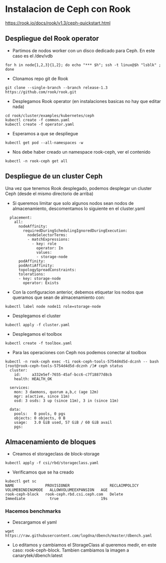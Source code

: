 # Instalacion de Ceph con Rook

https://rook.io/docs/rook/v1.3/ceph-quickstart.html

## Despliegue del Rook operator

  * Partimos de nodos worker con un disco dedicado para Ceph. En este caso es el /dev/vdb

```
for h in node{1,2,3}{1,2}; do echo "*** $h"; ssh -t linux@$h "lsblk" ; done
```

  * Clonamos repo git de Rook

```
git clone --single-branch --branch release-1.3 https://github.com/rook/rook.git
```

  * Desplegamos Rook operator (en instalaciones basicas no hay que editar nada)

```
cd rook/cluster/examples/kubernetes/ceph
kubectl create -f common.yaml
kubectl create -f operator.yaml
```

  * Esperamos a que se despliegue

```
kubectl get pod --all-namespaces -w
```

  * Nos debe haber creado un namespace rook-ceph, ver el contenido

```
kubectl -n rook-ceph get all
```

## Despliegue de un cluster Ceph

Una vez que tenemos Rook desplegado, podemos desplegar un cluster Ceph (desde el mismo directorio de arriba)

  * Si queremos limitar que solo algunos nodos sean nodos de almacenamiento, descomentamos lo siguiente en el cluster.yaml

```
  placement:
    all:
      nodeAffinity:
        requiredDuringSchedulingIgnoredDuringExecution:
          nodeSelectorTerms:
          - matchExpressions:
            - key: role
              operator: In
              values:
              - storage-node
      podAffinity:
      podAntiAffinity:
      topologySpreadConstraints:
      tolerations:
      - key: storage-node
        operator: Exists
```

  * Con la configuracion anterior, debemos etiquetar los nodos que queramos que sean de almacenamiento con:

```
kubectl label node node11 role=storage-node
```

  * Desplegamos el cluster

```
kubectl apply -f cluster.yaml
```

  * Desplegamos el toolbox

```
kubectl create -f toolbox.yaml
```

  * Para las operaciones con Ceph nos podemos conectar al toolbox

```
kubectl -n rook-ceph exec -ti rook-ceph-tools-5754d4d5d-dcznh -- bash
[root@rook-ceph-tools-5754d4d5d-dcznh /]# ceph status
  cluster:
    id:     a332e5ef-7655-45af-bcc6-c7f18877d8cb
    health: HEALTH_OK
 
  services:
    mon: 3 daemons, quorum a,b,c (age 12m)
    mgr: a(active, since 11m)
    osd: 3 osds: 3 up (since 11m), 3 in (since 11m)
 
  data:
    pools:   0 pools, 0 pgs
    objects: 0 objects, 0 B
    usage:   3.0 GiB used, 57 GiB / 60 GiB avail
    pgs:     
```

## Almacenamiento de bloques

  * Creamos el storageclass de block-storage

```
kubectl apply -f csi/rbd/storageclass.yaml
```

  * Verificamos que se ha creado

```
kubectl get sc
NAME              PROVISIONER                  RECLAIMPOLICY   VOLUMEBINDINGMODE   ALLOWVOLUMEEXPANSION   AGE
rook-ceph-block   rook-ceph.rbd.csi.ceph.com   Delete          Immediate           true                   19s
```

### Hacemos benchmarks

  * Descargamos el yaml

```
wget https://raw.githubusercontent.com/logdna/dbench/master/dbench.yaml
```

  * Lo editamos y cambiamos el StorageClass al queremos medir, en este caso: rook-ceph-block. Tambien cambiamos la imagen a canarytek/dbench:latest


